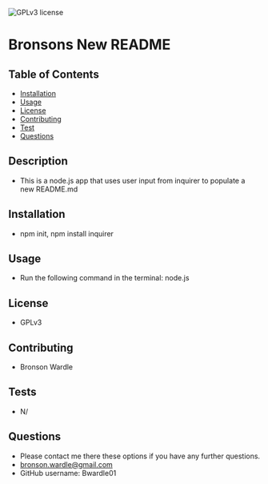 
  ![GPLv3 license](https://img.shields.io/badge/License-GPLv3-blue.svg)
  

  # Bronsons New README

  ## Table of Contents
  - [Installation](#installation)
  - [Usage](#Usage)
  - [License](#license)
  - [Contributing](#Contributing)
  - [Test](#Tests)
  - [Questions](#Questions)

  ## Description
  - This is a node.js app that uses user input from inquirer to populate a new README.md
  
  ## Installation
  - npm init, npm install inquirer
  
  ## Usage
  - Run the following command in the terminal: node.js
  
  ## License
  - GPLv3
  
  
  ## Contributing
  - Bronson Wardle

  ## Tests
  - N/

  ## Questions
  - Please contact me there these options if you have any further questions.
  - bronson.wardle@gmail.com
  - GitHub username: Bwardle01

